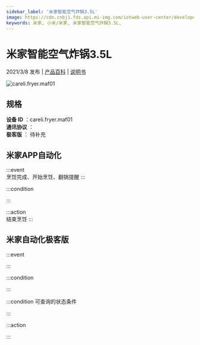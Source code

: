 ```yaml
---
sidebar_label: '米家智能空气炸锅3.5L'
image: https://cdn.cnbj1.fds.api.mi-img.com/iotweb-user-center/developer_1679047770500qrmWjPbg.png?GalaxyAccessKeyId=AKVGLQWBOVIRQ3XLEW&Expires=9223372036854775807&Signature=o2FMp5KfsX15RkwFt6npfeHPszU=
keywords: 米家, 小米/米家, 米家智能空气炸锅3.5L, 
---
```

# 米家智能空气炸锅3.5L

2021/3/8 发布 | [产品百科](https://home.mi.com/webapp/content/baike/product/index.html?model=careli.fryer.maf01/) | [说明书](https://home.mi.com/views/introduction.html?model=careli.fryer.maf01&region=cn)

![careli.fryer.maf01](https://cdn.cnbj1.fds.api.mi-img.com/iotweb-user-center/developer_1679047770500qrmWjPbg.png?GalaxyAccessKeyId=AKVGLQWBOVIRQ3XLEW&Expires=9223372036854775807&Signature=o2FMp5KfsX15RkwFt6npfeHPszU=)

## 规格  
> 
**设备 ID** ：careli.fryer.maf01  
**通讯协议** ：  
**极客版**  ： 待补充 


## 米家APP自动化  

:::event  
烹饪完成、开始烹饪、翻锅提醒
:::

:::condition  

:::

:::action   
结束烹饪
:::

## 米家自动化极客版  

:::event  

:::

:::condition  

:::

:::condition 可查询的状态条件  

:::

:::action  

:::

        

